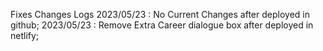 Fixes Changes Logs
2023/05/23 : No Current Changes after deployed in github;
2023/05/23 : Remove Extra Career dialogue box after deployed in netlify;
